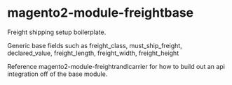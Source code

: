 # magento2-module-freightbase
Freight shipping setup boilerplate.

Generic base fields such as
  freight_class,
  must_ship_freight,
  declared_value,
  freight_length,
  freight_width,
  freight_height
  
Reference magento2-module-freightrandlcarrier for how to build out an api integration off of the base module.
